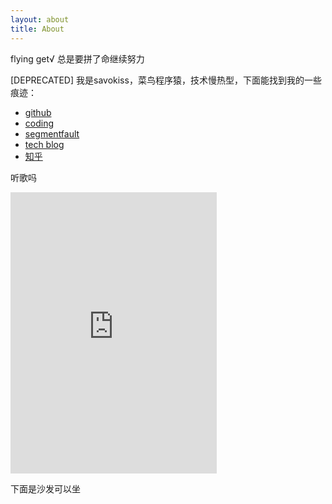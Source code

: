 ```yaml
---
layout: about
title: About
---
```


<p class="message text-center">
  flying get√ 总是要拼了命继续努力
</p>

[DEPRECATED] 我是savokiss，菜鸟程序猿，技术慢热型，下面能找到我的一些痕迹：

- [github](http://github.com/savokiss)
- [coding](https://coding.net/u/savokiss)
- [segmentfault](http://segmentfault.com/u/savokiss)
- [tech blog](http://cnblogs.com/savokiss)
- [知乎](http://www.zhihu.com/people/savokiss)

<p class="text-center">听歌吗</p>
<p class="text-center">
<iframe frameborder="no" border="0" marginwidth="0" marginheight="0" width=330 height=450 src="http://music.163.com/outchain/player?type=0&id=47516867&auto=1&height=430"></iframe>
</p>

<p class="message text-center">
	下面是沙发可以坐
</p>
